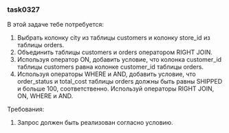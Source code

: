 
### task0327

В этой задаче тебе потребуется:
1. Выбрать колонку city из таблицы customers и колонку store_id из таблицы orders.
2. Объединить таблицы customers и orders оператором RIGHT JOIN.
3. Используя оператор ON, добавить условие, что колонка customer_id таблицы customers равнa колонке customer_id таблицы orders.
4. Используя операторы WHERE и AND, добавить условие, что order_status и total_cost таблицы orders должны быть равны SHIPPED и больше 100, соответственно.
Используй операторы RIGHT JOIN, ON, WHERE и AND.


Требования:
1.	Запрос должен быть реализован согласно условию.


